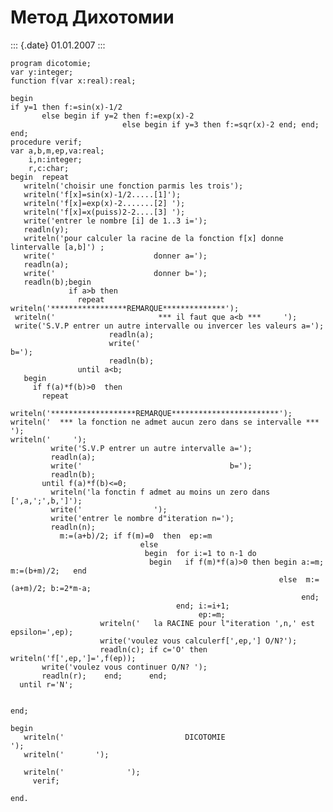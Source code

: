 Метод Дихотомии
===============

::: {.date}
01.01.2007
:::

    program dicotomie;
    var y:integer;
    function f(var x:real):real;
     
    begin
    if y=1 then f:=sin(x)-1/2
           else begin if y=2 then f:=exp(x)-2
                             else begin if y=3 then f:=sqr(x)-2 end; end;
    end;
    procedure verif;
    var a,b,m,ep,va:real;
        i,n:integer;
        r,c:char;
    begin  repeat
       writeln('choisir une fonction parmis les trois');
       writeln('f[x]=sin(x)-1/2.....[1]');
       writeln('f[x]=exp(x)-2.......[2] ');
       writeln('f[x]=x(puiss)2-2....[3] ');
       write('entrer le nombre [i] de 1..3 i=');
       readln(y);
       writeln('pour calculer la racine de la fonction f[x] donne  lintervalle [a,b]') ; 
       write('                      donner a=');
       readln(a);
       write('                      donner b=');
       readln(b);begin
                 if a>b then
                   repeat writeln('*****************REMARQUE**************');
     writeln('                       *** il faut que a<b ***     ');
     write('S.V.P entrer un autre intervalle ou invercer les valeurs a=');
                          readln(a);
                          write('                                                         b=');
                          readln(b);
                   until a<b;
       begin
         if f(a)*f(b)>0  then
           repeat
             writeln('*******************REMARQUE************************');
    writeln('  *** la fonction ne admet aucun zero dans se intervalle *** ');
    writeln('     ');
             write('S.V.P entrer un autre intervalle a=');
             readln(a);
             write('                                 b=');
             readln(b);
           until f(a)*f(b)<=0;
             writeln('la fonctin f admet au moins un zero dans [',a,';',b,']');
             write('                ');
             write('entrer le nombre d"iteration n=');
             readln(n);
               m:=(a+b)/2; if f(m)=0  then  ep:=m
                                 else
                                  begin  for i:=1 to n-1 do
                                   begin   if f(m)*f(a)>0 then begin a:=m; m:=(b+m)/2;   end
                                                                else  m:=(a+m)/2; b:=2*m-a;
                                                                     end;
                                         end; i:=i+1;
                                              ep:=m;
                        writeln('   la RACINE pour l"iteration ',n,' est epsilon=',ep);
                        write('voulez vous calculerf[',ep,'] O/N?');
                        readln(c); if c='O' then writeln('f[',ep,']=',f(ep));
           write('voulez vous continuer O/N? ');
           readln(r);    end;      end;
      until r='N';
     
     
    end;
     
    begin
       writeln('                           DICOTOMIE                                ');
       writeln('       ');
     
       writeln('              ');
         verif;
     
    end.
